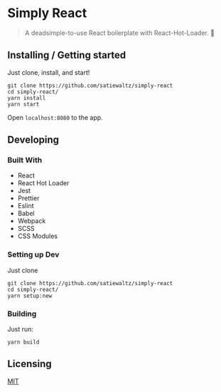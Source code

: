 # Simply React
> A deadsimple-to-use React boilerplate with React-Hot-Loader. 🚀

## Installing / Getting started

Just clone, install, and start!

```shell
git clone https://github.com/satiewaltz/simply-react
cd simply-react/
yarn install
yarn start
```

Open `localhost:8080` to the app.

## Developing

### Built With
- React
- React Hot Loader
- Jest
- Prettier
- Eslint
- Babel
- Webpack
- SCSS
- CSS Modules

### Setting up Dev

Just clone

```shell
git clone https://github.com/satiewaltz/simply-react
cd simply-react/
yarn setup:new
```

### Building

Just run:

```shell
yarn build
```

## Licensing

[MIT](https://opensource.org/licenses/mit-license.php)
